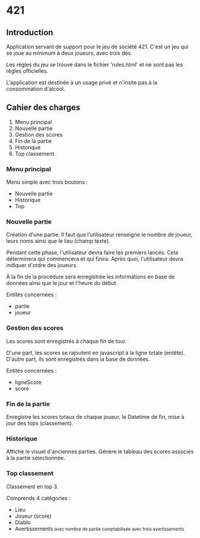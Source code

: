 # 421
## Introduction
Application servant de support pour le jeu de société 421.
C'est un jeu qui se joue au minimum à deux joueurs, avec trois dés.

Les règles du jeu se trouve dans le fichier 'rules.html' et ne sont pas les règles officielles.

L'application est destinée à un usage privé et n'insite pas à la consommation d'alcool.

## Cahier des charges
1. Menu principal
2. Nouvelle partie
3. Gestion des scores
4. Fin de la partie
5. Historique
6. Top classement


### Menu principal
Menu simple avec trois boutons :
* Nouvelle partie
* Historique
* Top

### Nouvelle partie
Création d'une partie. Il faut que l'utilisateur renseigne le nombre de joueur, leurs noms ainsi que le lieu (champ texte).

Pendant cette phase, l'utilisateur devra faire les premiers lancés. Cela déterminera qui commencera et qui finira.
Après quoi, l'utilisateur devra indiquer d'ordre des joueurs.

À la fin de la procédure sera enregistrée les informations en base de données ainsi que le jour et l'heure du début.

Entités concernées : 
* partie
* joueur    
    
### Gestion des scores
Les scores sont enregistrés à chaque fin de tour.

D'une part, les scores se rajoutent en javascript à la ligne totale (entête).
D'autre part, ils sont enregistrés dans la base de données.

Entités concernées :
* ligneScore
* score
    
### Fin de la partie
Enregistre les scores totaux de chaque joueur, le Datetime de fin, mise à jour des tops (classement).
    
### Historique
Affiche le visuel d'anciennes parties.
Génère le tableau des scores associés à la partie sélectionnée.
  
### Top classement
Classement en top 3.

Comprends 4 catégories :
* Lieu
* Joueur (score)
* Diablo
* Avertissements <small>avec nombre de partie comptabilisée avec trois avertissements</small>

